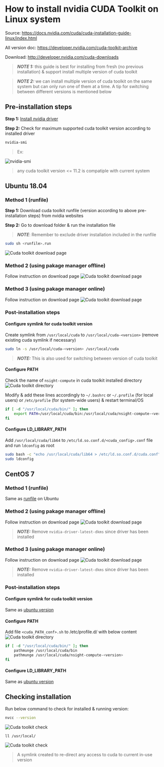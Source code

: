 # How to install nvidia CUDA Toolkit on Linux system
Source: https://docs.nvidia.com/cuda/cuda-installation-guide-linux/index.html

All version doc: https://developer.nvidia.com/cuda-toolkit-archive

Download: http://developer.nvidia.com/cuda-downloads

> **_NOTE 1:_** this guide is best for installing from fresh (no previous installation) & support install multiple version of cuda toolkit

> **_NOTE 2:_** we can install multiple version of cuda toolkit on the same system but can only run one of them at a time. A tip for switching between different versions is mentioned below

## Pre-installation steps
__Step 1:__ [Install nvidia driver](../driver)

__Step 2:__ Check for maximum supported cuda toolkit version according to installed driver
```sh
nvidia-smi
```
> Ex:

![nvidia-smi](../images/nvidia_smi.png)

> any cuda toolkit version <= 11.2 is compatiple with current system

## Ubuntu 18.04
### Method 1 (runfile)
__Step 1:__ Download cuda toolkit runfile (version according to above pre-installation steps) from nvidia websites

__Step 2:__ Go to download folder & run the installation file

> **_NOTE_**: Remember to exclude driver installation included in the runfile
```sh
sudo sh <runfile>.run
```
![Cuda toolkit download page](../images/cuda_toolkit0.png)

### Method 2 (using pakage manager offline)
Follow instruction on download page
![Cuda toolkit download page](../images/cuda_toolkit1.png)

### Method 3 (using pakage manager online)
Follow instruction on download page
![Cuda toolkit download page](../images/cuda_toolkit2.png)

### Post-installation steps
#### Configure symlink for cuda toolkit version
Create symlink from `/usr/local/cuda` to `/usr/local/cuda-<version>` (remove existing cuda symlink if necessary)
```sh
sudo ln -s /usr/local/cuda-<version> /usr/local/cuda
```
> **_NOTE:_** This is also used for switching between version of cuda toolkit

#### Configure PATH
Check the name of `nsight-compute` in cuda toolkit installed directory
![Cuda toolkit directory](../images/cuda_toolkit3.png)

Modify & add these lines accordingly to `~/.bashrc` or `~/.profile` (for local users) or `/etc/profile` (for system-wide users) & restart terminal/OS
```sh
if [ -d "/usr/local/cuda/bin/" ]; then
    export PATH=/usr/local/cuda/bin:/usr/local/cuda/nsight-compute-<version>${PATH:+:${PATH}}
fi
```
#### Configure LD_LIBRARY_PATH
Add `/usr/local/cuda/lib64` to `/etc/ld.so.conf.d/<cuda_config>.conf` file and run `ldconfig` as root
```sh
sudo bash -c "echo /usr/local/cuda/lib64 > /etc/ld.so.conf.d/cuda.conf"
sudo ldconfig
```

## CentOS 7
### Method 1 (runfile)
Same as [runfile](#Method-1-(runfile)) on Ubuntu

### Method 2 (using pakage manager offline)
Follow instruction on download page
![Cuda toolkit download page](../images/cuda_toolkit5.png)

> **_NOTE:_** Remove `nvidia-driver-latest-dkms` since driver has been installed

### Method 3 (using pakage manager online)
Follow instruction on download page
![Cuda toolkit download page](../images/cuda_toolkit6.png)

> **_NOTE:_** Remove `nvidia-driver-latest-dkms` since driver has been installed

### Post-installation steps
#### Configure symlink for cuda toolkit version
Same as [ubuntu version](#Configure-symlink-for-cuda-toolkit-version)

#### Configure PATH
Add file `<cuda_PATH_conf>.sh` to /etc/profile.d/ with below content
![Cuda toolkit directory](../images/cuda_toolkit3.png)
```sh
if [ -d "/usr/local/cuda/bin/" ]; then
    pathmunge /usr/local/cuda/bin
    pathmunge /usr/local/cuda/nsight-compute-<version>
fi
```

#### Configure LD_LIBRARY_PATH
Same as [ubuntu version](#Configure-LD_LIBRARY_PATH)

## Checking installation
Run below command to check for installed & running version:

```sh
nvcc --version
```
![Cuda toolkit check](../images/cuda_toolkit7.png)

```sh
ll /usr/local/
```
![Cuda toolkit check](../images/cuda_toolkit8.png)
> A symlink created to re-direct any access to cuda to current in-use version
